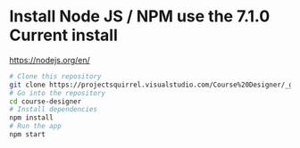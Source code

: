 # Install Node JS / NPM use the 7.1.0 Current install
https://nodejs.org/en/

```bash
# Clone this repository
git clone https://projectsquirrel.visualstudio.com/Course%20Designer/_git/course-designer
# Go into the repository
cd course-designer
# Install dependencies
npm install
# Run the app
npm start
```